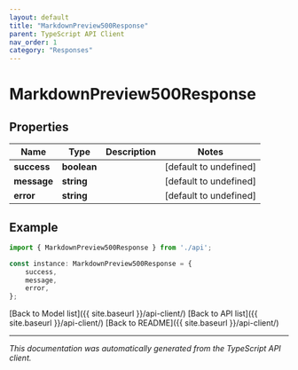 ```yaml
---
layout: default
title: "MarkdownPreview500Response"
parent: TypeScript API Client
nav_order: 1
category: "Responses"
---
```


# MarkdownPreview500Response


## Properties

Name | Type | Description | Notes
------------ | ------------- | ------------- | -------------
**success** | **boolean** |  | [default to undefined]
**message** | **string** |  | [default to undefined]
**error** | **string** |  | [default to undefined]

## Example

```typescript
import { MarkdownPreview500Response } from './api';

const instance: MarkdownPreview500Response = {
    success,
    message,
    error,
};
```

[Back to Model list]({{ site.baseurl }}/api-client/) [Back to API list]({{ site.baseurl }}/api-client/) [Back to README]({{ site.baseurl }}/api-client/)


---

*This documentation was automatically generated from the TypeScript API client.*
